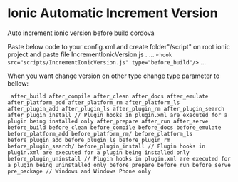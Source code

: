 # Ionic Automatic Increment Version
Auto increment ionic version before build cordova 

Paste below code to your config.xml and create folder"/script" on root ionic project and paste file IncrementIonicVersion.js .
...
`<hook src="scripts/IncrementIonicVersion.js" type="before_build"/>`
...

When you want change version on other type change type parameter to bellow:

`
after_build
after_compile
after_clean
after_docs
after_emulate
after_platform_add
after_platform_rm
after_platform_ls
after_plugin_add
after_plugin_ls
after_plugin_rm
after_plugin_search
after_plugin_install // Plugin hooks in plugin.xml are executed for a plugin being installed only
after_prepare
after_run
after_serve
before_build
before_clean
before_compile
before_docs
before_emulate
before_platform_add
before_platform_rm/
before_platform_ls
before_plugin_add
before_plugin_ls
before_plugin_rm
before_plugin_search/
before_plugin_install // Plugin hooks in plugin.xml are executed for a plugin being installed only
before_plugin_uninstall // Plugin hooks in plugin.xml are executed for a plugin being uninstalled only
before_prepare
before_run
before_serve
pre_package // Windows and Windows Phone only`
